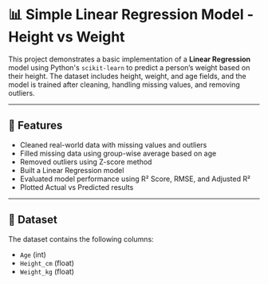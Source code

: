 # 📊 Simple Linear Regression Model - Height vs Weight

This project demonstrates a basic implementation of a **Linear Regression** model using Python's `scikit-learn` to predict a person’s weight based on their height. The dataset includes height, weight, and age fields, and the model is trained after cleaning, handling missing values, and removing outliers.

---

## 🚀 Features

- Cleaned real-world data with missing values and outliers
- Filled missing data using group-wise average based on age
- Removed outliers using Z-score method
- Built a Linear Regression model
- Evaluated model performance using R² Score, RMSE, and Adjusted R²
- Plotted Actual vs Predicted results

---

## 📂 Dataset

The dataset contains the following columns:
- `Age` (int)
- `Height_cm` (float)
- `Weight_kg` (float)
